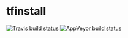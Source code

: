 # tfinstall

<!-- badges: start -->
[![Travis build status](https://travis-ci.org/dfalbel/tfinstall.svg?branch=master)](https://travis-ci.org/dfalbel/tfinstall)
[![AppVeyor build status](https://ci.appveyor.com/api/projects/status/github/dfalbel/tfinstall?branch=master&svg=true)](https://ci.appveyor.com/project/dfalbel/tfinstall)
<!-- badges: end -->
